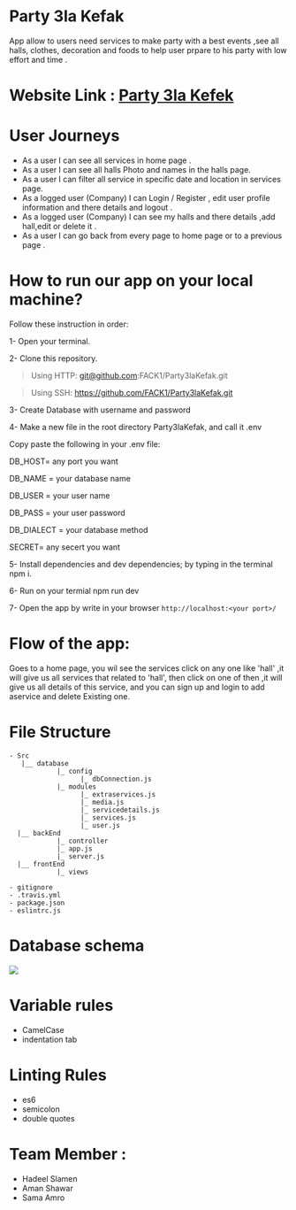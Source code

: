 # Party 3la Kefak
  App allow to users need  services to make party with a best events ,see all halls, clothes, decoration and foods to help user   prpare to his party with low effort and time .

# Website Link : [Party 3la Kefek](https://party3lakefak.herokuapp.com/)
 # User Journeys 
  - As a user I can see all services in home page .
  - As a user I can see all halls Photo and names in the halls page.
  - As a user I can filter all service in specific date and location in services page.
  - As a logged user (Company) I can Login / Register , edit user profile information and there details and logout .
  - As a logged user (Company) I can see my halls and there details ,add hall,edit or delete it .
  - As a user I can go back from every page to home page or to a previous page .

# How to run our app on your local machine?

Follow these instruction in order:

1- Open your terminal.

2- Clone this repository.

  > Using HTTP: git@github.com:FACK1/Party3laKefak.git
  
  > Using SSH: https://github.com/FACK1/Party3laKefak.git

3- Create Database with username and password

4- Make a new file in the root directory Party3laKefak, and call it .env

   Copy paste the following in your .env file:
   
   DB_HOST= any port you want
   
   DB_NAME = your database name
   
   DB_USER = your user name
   
   DB_PASS = your user password
   
   DB_DIALECT = your database method
   
   SECRET= any secert you want
  
5- Install dependencies and dev dependencies; by typing in the terminal npm i.

6- Run on your termial npm run dev

7- Open the app by write in your browser `http://localhost:<your port>/`


# Flow of the app:

Goes to a home page, you wil see the services click on any one like 'hall' ,it will give us all services that related to 'hall', then click on one of then ,it will give us all details of this service, and you can sign up and login to add aservice and delete Existing one.

 # File Structure 
  ```
- Src
     |__ database
              |_ config
                    |_ dbConnection.js
              |_ modules
                    |_ extraservices.js
                    |_ media.js
                    |_ servicedetails.js
                    |_ services.js
                    |_ user.js
    |__ backEnd
              |_ controller
              |_ app.js
              |_ server.js
    |__ frontEnd
              |_ views

- gitignore
- .travis.yml
- package.json
- eslintrc.js
```

 # Database schema 
 ![](https://scontent.fjrs2-1.fna.fbcdn.net/v/t1.15752-9/49895342_371306640351737_5310681225613017088_n.jpg?_nc_cat=103&_nc_ht=scontent.fjrs2-1.fna&oh=48147803ea9f8626a3143ab19703b168&oe=5CBE32D4)
 
 # Variable rules
  - CamelCase
  - indentation tab
 # Linting Rules
  - es6
  - semicolon 
  - double quotes
  
  # Team Member :
  - Hadeel Slamen
  - Aman Shawar
  - Sama Amro

  
  

